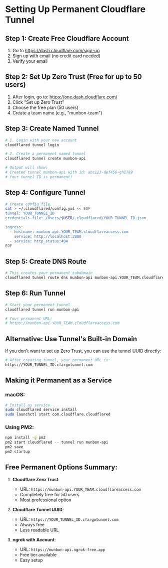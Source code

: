 # Setting Up Permanent Cloudflare Tunnel

## Step 1: Create Free Cloudflare Account
1. Go to https://dash.cloudflare.com/sign-up
2. Sign up with email (no credit card needed)
3. Verify your email

## Step 2: Set Up Zero Trust (Free for up to 50 users)
1. After login, go to: https://one.dash.cloudflare.com/
2. Click "Set up Zero Trust" 
3. Choose the free plan (50 users)
4. Create a team name (e.g., "munbon-team")

## Step 3: Create Named Tunnel
```bash
# 1. Login with your new account
cloudflared tunnel login

# 2. Create a permanent named tunnel
cloudflared tunnel create munbon-api

# Output will show:
# Created tunnel munbon-api with id: abc123-def456-ghi789
# Your tunnel ID is permanent!
```

## Step 4: Configure Tunnel
```bash
# Create config file
cat > ~/.cloudflared/config.yml << EOF
tunnel: YOUR_TUNNEL_ID
credentials-file: /Users/$USER/.cloudflared/YOUR_TUNNEL_ID.json

ingress:
  - hostname: munbon-api.YOUR_TEAM.cloudflareaccess.com
    service: http://localhost:3000
  - service: http_status:404
EOF
```

## Step 5: Create DNS Route
```bash
# This creates your permanent subdomain
cloudflared tunnel route dns munbon-api munbon-api.YOUR_TEAM.cloudflareaccess.com
```

## Step 6: Run Tunnel
```bash
# Start your permanent tunnel
cloudflared tunnel run munbon-api

# Your permanent URL:
# https://munbon-api.YOUR_TEAM.cloudflareaccess.com
```

## Alternative: Use Tunnel's Built-in Domain
If you don't want to set up Zero Trust, you can use the tunnel UUID directly:
```bash
# After creating tunnel, your permanent URL is:
https://YOUR_TUNNEL_ID.cfargotunnel.com
```

## Making it Permanent as a Service

### macOS:
```bash
# Install as service
sudo cloudflared service install
sudo launchctl start com.cloudflare.cloudflared
```

### Using PM2:
```bash
npm install -g pm2
pm2 start cloudflared -- tunnel run munbon-api
pm2 save
pm2 startup
```

## Free Permanent Options Summary:

1. **Cloudflare Zero Trust**: 
   - URL: `https://munbon-api.YOUR_TEAM.cloudflareaccess.com`
   - Completely free for 50 users
   - Most professional option

2. **Cloudflare Tunnel UUID**: 
   - URL: `https://YOUR_TUNNEL_ID.cfargotunnel.com`
   - Always free
   - Less readable URL

3. **ngrok with Account**:
   - URL: `https://munbon-api.ngrok-free.app`
   - Free tier available
   - Easy setup